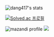 ![dang417's stats](https://github-readme-stats-git-masterrstaa-rickstaa.vercel.app/api?username=dang417)



[![Solved.ac
프로필](http://mazassumnida.wtf/api/v2/generate_badge?boj=dang417)](https://solved.ac/dang417)

![mazandi profile](http://mazandi.herokuapp.com/api?handle=dang417&theme=warm)
<img src="http://mazandi.herokuapp.com/api?handle=dang417&theme=warm"/>
